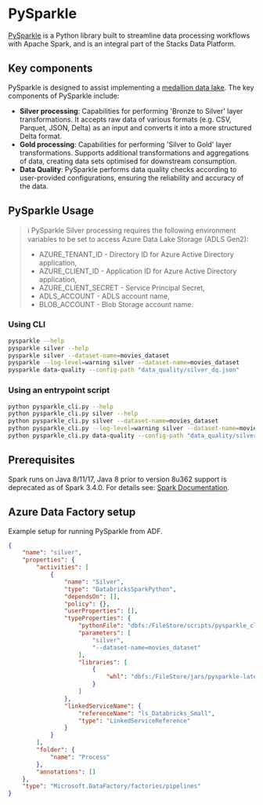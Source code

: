 # PySparkle

[PySparkle](https://github.com/amido/stacks-azure-data/tree/main/pysparkle) is a Python library built to streamline
data processing workflows with Apache Spark, and is an integral part of the Stacks Data Platform.

## Key components

PySparkle is designed to assist implementing a [medallion data lake](../docs/workloads/azure/data/etl_pipelines/etl_intro_data_azure.md#data-pipelines).
The key components of PySparkle include:

- **Silver processing**: Capabilities for performing 'Bronze to Silver' layer transformations. It accepts raw data of
various formats (e.g. CSV, Parquet, JSON, Delta) as an input and converts it into a more structured Delta format.
- **Gold processing**: Capabilities for performing 'Silver to Gold' layer transformations. Supports additional
transformations and aggregations of data, creating data sets optimised for downstream consumption.
- **Data Quality**: PySparkle performs data quality checks according to user-provided configurations, ensuring the
reliability and accuracy of the data.

## PySparkle Usage

> ℹ️ PySparkle Silver processing requires the following environment variables to be set
> to access Azure Data Lake Storage (ADLS Gen2):
>
> - AZURE_TENANT_ID - Directory ID for Azure Active Directory application,
> - AZURE_CLIENT_ID - Application ID for Azure Active Directory application,
> - AZURE_CLIENT_SECRET - Service Principal Secret,
> - ADLS_ACCOUNT - ADLS account name,
> - BLOB_ACCOUNT - Blob Storage account name.

### Using CLI

```bash
pysparkle --help
pysparkle silver --help
pysparkle silver --dataset-name=movies_dataset
pysparkle --log-level=warning silver --dataset-name=movies_dataset
pysparkle data-quality --config-path "data_quality/silver_dq.json"
```

### Using an entrypoint script

```bash
python pysparkle_cli.py --help
python pysparkle_cli.py silver --help
python pysparkle_cli.py silver --dataset-name=movies_dataset
python pysparkle_cli.py --log-level=warning silver --dataset-name=movies_dataset
python pysparkle_cli.py data-quality --config-path "data_quality/silver_dq.json"
```

## Prerequisites

Spark runs on Java 8/11/17, Java 8 prior to version 8u362 support is deprecated as of Spark 3.4.0.
For details see: [Spark Documentation](https://spark.apache.org/docs/latest/).

## Azure Data Factory setup

Example setup for running PySparkle from ADF.

```json
{
    "name": "silver",
    "properties": {
        "activities": [
            {
                "name": "Silver",
                "type": "DatabricksSparkPython",
                "dependsOn": [],
                "policy": {},
                "userProperties": [],
                "typeProperties": {
                    "pythonFile": "dbfs:/FileStore/scripts/pysparkle_cli.py",
                    "parameters": [
                        "silver",
                        "--dataset-name=movies_dataset"
                    ],
                    "libraries": [
                        {
                            "whl": "dbfs:/FileStore/jars/pysparkle-latest-py3-none-any.whl"
                        }
                    ]
                },
                "linkedServiceName": {
                    "referenceName": "ls_Databricks_Small",
                    "type": "LinkedServiceReference"
                }
            }
        ],
        "folder": {
            "name": "Process"
        },
        "annotations": []
    },
    "type": "Microsoft.DataFactory/factories/pipelines"
}
```

